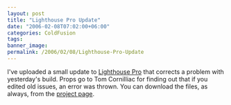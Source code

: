 ```yaml
---
layout: post
title: "Lighthouse Pro Update"
date: "2006-02-08T07:02:00+06:00"
categories: ColdFusion 
tags: 
banner_image: 
permalink: /2006/02/08/Lighthouse-Pro-Update
---
```


I've uploaded a small update to <a href="http://ray.camdenfamily.com/projects/lhp">Lighthouse Pro</a> that corrects a problem with yesterday's build. Props go to Tom Cornilliac for finding out that if you edited old issues, an error was thrown. You can download the files, as always, from the <a href="http://ray.camdenfamily.com/projects/lhp">project page</a>.